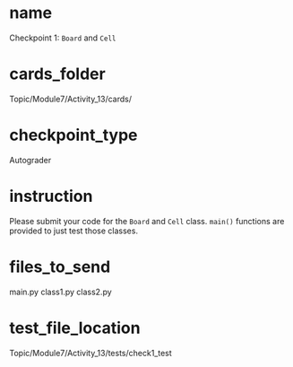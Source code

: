 # name
Checkpoint 1: `Board` and `Cell`  

# cards_folder
Topic/Module7/Activity_13/cards/

# checkpoint_type
Autograder

# instruction
Please submit your code for the `Board` and `Cell` class. `main()` functions are provided to just test those classes. 

# files_to_send
main.py class1.py class2.py

# test_file_location
Topic/Module7/Activity_13/tests/check1_test

